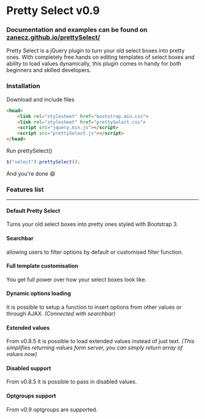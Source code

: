 # Pretty Select v0.9

### Documentation and examples can be found on [zanecz.github.io/prettySelect/](http://zanecz.github.io/prettySelect/)

Pretty Select is a jQuery plugin to turn your old select boxes into pretty ones. With completely free hands on editing templates of select boxes and ability to load values dynamically, this plugin comes in handy for both beginners and skilled developers.

### Installation
Download and include files

```html
<head>
    <link rel="stylesheet" href="bootstrap.min.css">
    <link rel="stylesheet" href="prettySelect.css">
    <script src="jquery.min.js"></script>
    <script src="prettySelect.js"></script>
</head>
```

Run prettySelect()

```javascript
$("select").prettySelect();
```

And you're done :smile:

### Features list
-------------
#### Default Pretty Select
Turns your old select boxes into pretty ones styled with Bootstrap 3.

#### Searchbar
allowing users to filter options by default or customised filter function.

#### Full template customisation
You get full power over how your select boxes look like.

#### Dynamic options loading
It is possible to setup a function to insert options from other values or through AJAX. *(Connected with searchbar)*

#### Extended values
From v0.8.5 it is possible to load extended values instead of just text. *(This simplifies returning values form server, you can simply return array of values now)*

#### Disabled support
From v0.8.5 it is possible to pass in disabled values.

#### Optgroups support
From v0.9 optgroups are supported.
